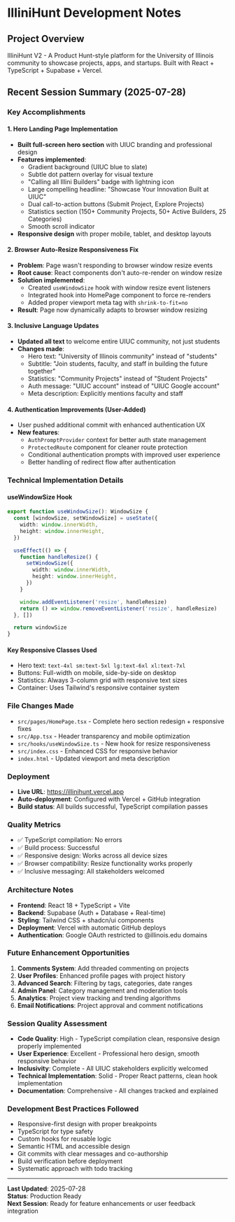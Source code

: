 # IlliniHunt Development Notes

## Project Overview
IlliniHunt V2 - A Product Hunt-style platform for the University of Illinois community to showcase projects, apps, and startups. Built with React + TypeScript + Supabase + Vercel.

## Recent Session Summary (2025-07-28)

### Key Accomplishments

#### 1. Hero Landing Page Implementation
- **Built full-screen hero section** with UIUC branding and professional design
- **Features implemented**:
  - Gradient background (UIUC blue to slate)
  - Subtle dot pattern overlay for visual texture
  - "Calling all Illini Builders" badge with lightning icon
  - Large compelling headline: "Showcase Your Innovation Built at UIUC"
  - Dual call-to-action buttons (Submit Project, Explore Projects)
  - Statistics section (150+ Community Projects, 50+ Active Builders, 25 Categories)
  - Smooth scroll indicator
- **Responsive design** with proper mobile, tablet, and desktop layouts

#### 2. Browser Auto-Resize Responsiveness Fix
- **Problem**: Page wasn't responding to browser window resize events
- **Root cause**: React components don't auto-re-render on window resize
- **Solution implemented**: 
  - Created `useWindowSize` hook with window resize event listeners
  - Integrated hook into HomePage component to force re-renders
  - Added proper viewport meta tag with `shrink-to-fit=no`
- **Result**: Page now dynamically adapts to browser window resizing

#### 3. Inclusive Language Updates
- **Updated all text** to welcome entire UIUC community, not just students
- **Changes made**:
  - Hero text: "University of Illinois community" instead of "students"
  - Subtitle: "Join students, faculty, and staff in building the future together"
  - Statistics: "Community Projects" instead of "Student Projects"
  - Auth message: "UIUC account" instead of "UIUC Google account"
  - Meta description: Explicitly mentions faculty and staff

#### 4. Authentication Improvements (User-Added)
- User pushed additional commit with enhanced authentication UX
- **New features**:
  - `AuthPromptProvider` context for better auth state management
  - `ProtectedRoute` component for cleaner route protection
  - Conditional authentication prompts with improved user experience
  - Better handling of redirect flow after authentication

### Technical Implementation Details

#### useWindowSize Hook
```typescript
export function useWindowSize(): WindowSize {
  const [windowSize, setWindowSize] = useState({
    width: window.innerWidth,
    height: window.innerHeight,
  })

  useEffect(() => {
    function handleResize() {
      setWindowSize({
        width: window.innerWidth,
        height: window.innerHeight,
      })
    }

    window.addEventListener('resize', handleResize)
    return () => window.removeEventListener('resize', handleResize)
  }, [])

  return windowSize
}
```

#### Key Responsive Classes Used
- Hero text: `text-4xl sm:text-5xl lg:text-6xl xl:text-7xl`
- Buttons: Full-width on mobile, side-by-side on desktop
- Statistics: Always 3-column grid with responsive text sizes
- Container: Uses Tailwind's responsive container system

### File Changes Made
- `src/pages/HomePage.tsx` - Complete hero section redesign + responsive fixes
- `src/App.tsx` - Header transparency and mobile optimization
- `src/hooks/useWindowSize.ts` - New hook for resize responsiveness
- `src/index.css` - Enhanced CSS for responsive behavior
- `index.html` - Updated viewport and meta description

### Deployment
- **Live URL**: https://illinihunt.vercel.app
- **Auto-deployment**: Configured with Vercel + GitHub integration
- **Build status**: All builds successful, TypeScript compilation passes

### Quality Metrics
- ✅ TypeScript compilation: No errors
- ✅ Build process: Successful
- ✅ Responsive design: Works across all device sizes
- ✅ Browser compatibility: Resize functionality works properly
- ✅ Inclusive messaging: All stakeholders welcomed

### Architecture Notes
- **Frontend**: React 18 + TypeScript + Vite
- **Backend**: Supabase (Auth + Database + Real-time)
- **Styling**: Tailwind CSS + shadcn/ui components
- **Deployment**: Vercel with automatic GitHub deploys
- **Authentication**: Google OAuth restricted to @illinois.edu domains

### Future Enhancement Opportunities
1. **Comments System**: Add threaded commenting on projects
2. **User Profiles**: Enhanced profile pages with project history
3. **Advanced Search**: Filtering by tags, categories, date ranges
4. **Admin Panel**: Category management and moderation tools
5. **Analytics**: Project view tracking and trending algorithms
6. **Email Notifications**: Project approval and comment notifications

### Session Quality Assessment
- **Code Quality**: High - TypeScript compilation clean, responsive design properly implemented
- **User Experience**: Excellent - Professional hero design, smooth responsive behavior
- **Inclusivity**: Complete - All UIUC stakeholders explicitly welcomed
- **Technical Implementation**: Solid - Proper React patterns, clean hook implementation
- **Documentation**: Comprehensive - All changes tracked and explained

### Development Best Practices Followed
- Responsive-first design with proper breakpoints
- TypeScript for type safety
- Custom hooks for reusable logic
- Semantic HTML and accessible design
- Git commits with clear messages and co-authorship
- Build verification before deployment
- Systematic approach with todo tracking

---

**Last Updated**: 2025-07-28  
**Status**: Production Ready  
**Next Session**: Ready for feature enhancements or user feedback integration